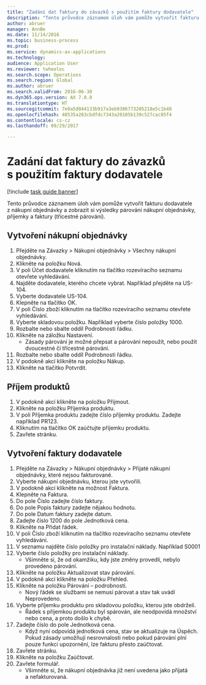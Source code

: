 ```yaml
--- 
title: "Zadání dat faktury do závazků s použitím faktury dodavatele"
description: "Tento průvodce záznamem úloh vám pomůže vytvořit fakturu dodavatele z nákupní objednávky a zobrazit si výsledky párování nákupní objednávky, příjemky a faktury (třícestné párování)."
author: abruer
manager: AnnBe
ms.date: 11/14/2016
ms.topic: business-process
ms.prod: 
ms.service: dynamics-ax-applications
ms.technology: 
audience: Application User
ms.reviewer: twheeloc
ms.search.scope: Operations
ms.search.region: Global
ms.author: abruer
ms.search.validFrom: 2016-06-30
ms.dyn365.ops.version: AX 7.0.0
ms.translationtype: HT
ms.sourcegitcommit: 7e0a5d044133b917a3eb9386773205218e5c1b40
ms.openlocfilehash: 48535a283cbdfdc7343a20105b139c527cac85f4
ms.contentlocale: cs-cz
ms.lasthandoff: 09/29/2017

---
```

# <a name="key-invoice-data-into-accounts-payable-using-a-vendor-invoice"></a>Zadání dat faktury do závazků s použitím faktury dodavatele

[!include [task guide banner](../../includes/task-guide-banner.md)]

Tento průvodce záznamem úloh vám pomůže vytvořit fakturu dodavatele z nákupní objednávky a zobrazit si výsledky párování nákupní objednávky, příjemky a faktury (třícestné párování).


## <a name="create-a-purchase-order"></a>Vytvoření nákupní objednávky
1. Přejděte na Závazky > Nákupní objednávky > Všechny nákupní objednávky.
2. Klikněte na položku Nová.
3. V poli Účet dodavatele kliknutím na tlačítko rozevíracího seznamu otevřete vyhledávání.
4. Najděte dodavatele, kterého chcete vybrat. Například přejděte na US-104.
5. Vyberte dodavatele US-104.
6. Klepněte na tlačítko OK.
7. V poli Číslo zboží kliknutím na tlačítko rozevíracího seznamu otevřete vyhledávání.
8. Vyberte skladovou položku. Například vyberte číslo položky 1000.
9. Rozbalte nebo sbalte oddíl Podrobnosti řádku.
10. Klikněte na záložku Nastavení.
    * Zásady párování je možné přepsat a párování nepoužít, nebo použít dvoucestné či třícestné párování.  
11. Rozbalte nebo sbalte oddíl Podrobnosti řádku.
12. V podokně akcí klikněte na položku Nákup.
13. Klikněte na tlačítko Potvrdit.

## <a name="receive-the-products"></a>Příjem produktů
1. V podokně akcí klikněte na položku Přijmout.
2. Klikněte na položku Příjemka produktu.
3. V poli Příjemka produktu zadejte číslo příjemky produktu. Zadejte například PR123.
4. Kliknutím na tlačítko OK zaúčtujte příjemku produktu.
5. Zavřete stránku.

## <a name="create-a-vendor-invoice"></a>Vytvoření faktury dodavatele
1. Přejděte na Závazky > Nákupní objednávky > Přijaté nákupní objednávky, které nejsou fakturované.
2. Vyberte nákupní objednávku, kterou jste vytvořili.
3. V podokně akcí klikněte na možnost Faktura.
4. Klepněte na Faktura.
5. Do pole Číslo zadejte číslo faktury.
6. Do pole Popis faktury zadejte nějakou hodnotu.
7. Do pole Datum faktury zadejte datum.
8. Zadejte číslo 1200 do pole Jednotková cena.
9. Klikněte na Přidat řádek.
10. V poli Číslo zboží kliknutím na tlačítko rozevíracího seznamu otevřete vyhledávání.
11. V seznamu najděte číslo položky pro instalační náklady. Například S0001
12. Vyberte číslo položky pro instalační náklady.
    * Všimněte si, že od okamžiku, kdy jste změny provedli, nebylo provedeno párování.  
13. Klikněte na položku Aktualizovat stav párování.
14. V podokně akcí klikněte na položku Přehled.
15. Klikněte na položku Párování – podrobnosti.
    * Nový řádek se službami se nemusí párovat a stav tak uvádí Neprovedeno.  
16. Vyberte příjemku produktu pro skladovou položku, kterou jste obdrželi.
    * Řádek s příjemkou produktu byl spárován, ale neodpovídá množství nebo cena, a proto došlo k chybě.  
17. Zadejte číslo do pole Jednotková cena.
    * Když nyní odpovídá jednotková cena, stav se aktualizuje na Úspěch. Pokud zásady umožňují nesrovnalosti nebo pokud párování plní pouze funkci upozornění, lze fakturu přesto zaúčtovat.  
18. Zavřete stránku.
19. Klikněte na položku Zaúčtovat.
20. Zavřete formulář.
    * Všimněte si, že nákupní objednávka již není uvedena jako přijatá a nefakturovaná.  


